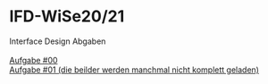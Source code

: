 # IFD-WiSe20/21
Interface Design Abgaben <br><br>
<a href="Interface Design_Aufgabe _00.pdf">Aufgabe #00</a><br>
<a href="Interface Design_Aufgabe_01.pdf">Aufgabe #01 (die beilder werden manchmal nicht komplett geladen)</a>


